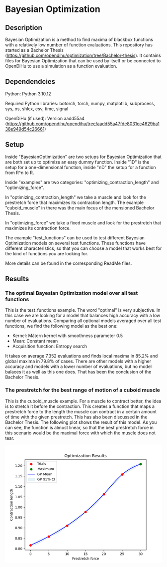# Bayesian Optimization

## Description
Bayesian Optimization is a method to find maxima of blackbox functions with a relatively low number of function evaluations. This repository has started as a Bachelor Thesis (https://github.com/opendihu/optimization/tree/Bachelor-thesis). It contains files for Bayesian Optimization that can be used by itself or be connected to OpenDiHu to use a simulation as a function evaluation. 

## Dependendcies
Python: Python 3.10.12

Required Python libraries: botorch, torch, numpy, matplotlib, subprocess, sys, os, shlex, csv, time, signal

OpenDiHu (if used): Version aadd55a4 (https://github.com/opendihu/opendihu/tree/aadd55a47fde8031cc4629ba138e949d54c26661)

## Setup
Inside "BayesianOptimization" are two setups for Bayesian Optimization that are both set up to optimize an easy dummy function. Inside "1D" is the setup for a one-dimensional function, inside "nD" the setup for a function from R^n to R.

Inside "examples" are two categories: "optimizing_contraction_length" and "optimizing_force".

In "optimizing_contraction_length" we take a muscle and look for the prestretch force that maximizes its contraction length. The example "cuboid_muscle" in there was the main focus of the mensioned Bachelor Thesis. 

In "optimizing_force" we take a fixed muscle and look for the prestretch that maximizes its contraction force. 

The example "test_functions" can be used to test different Bayesian Optimization models on several test functions. These functions have different characteristics, so that you can choose a model that works best for the kind of functions you are looking for.

More details can be found in the corresponding ReadMe files.

## Results
### The optimal Bayesian Optimization model over all test functions
This is the test_functions example. The word "optimal" is very subjective. In this case we are looking for a model that balances high accuracy with a low number of evaluations. Comparing all optional models averaged over all test functions, we find the following model as the best one:
- Kernel: Mátern kernel with smoothness parameter 0.5
- Mean: Constant mean
- Acquisition function: Entropy search

It takes on average 7.352 evaluations and finds local maxima in 85.2% and global maxima in 79.8% of cases. There are other models with a higher accuracy and models with a lower number of evaluations, but no model balaces it as well as this one does. That has been the conclusion of the Bachelor Thesis.
### The prestretch for the best range of motion of a cuboid muscle
This is the cuboid_muscle example. For a muscle to contract better, the idea is to stretch it before the contraction. This creates a function that maps a prestretch force to the length the muscle can contract in a certain amount of time with the given prestretch. This has also been discussed in the Bachelor Thesis. The following plot shows the result of this model. As you can see, the function is almost linear, so that the best prestretch force in this scenario would be the maximal force with which the muscle does not tear.

![](figures/Figure_optimization_linear.png)
